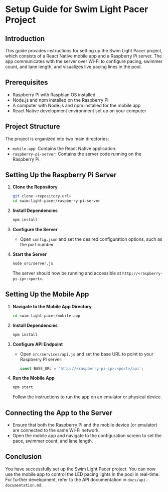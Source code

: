# Setup Guide for Swim Light Pacer Project

## Introduction
This guide provides instructions for setting up the Swim Light Pacer project, which consists of a React Native mobile app and a Raspberry Pi server. The app communicates with the server over Wi-Fi to configure pacing, swimmer count, and lane length, and visualizes live pacing lines in the pool.

## Prerequisites
- Raspberry Pi with Raspbian OS installed
- Node.js and npm installed on the Raspberry Pi
- A computer with Node.js and npm installed for the mobile app
- React Native development environment set up on your computer

## Project Structure
The project is organized into two main directories:
- `mobile-app`: Contains the React Native application.
- `raspberry-pi-server`: Contains the server code running on the Raspberry Pi.

## Setting Up the Raspberry Pi Server

1. **Clone the Repository**
   ```bash
   git clone <repository-url>
   cd swim-light-pacer/raspberry-pi-server
   ```

2. **Install Dependencies**
   ```bash
   npm install
   ```

3. **Configure the Server**
   - Open `config.json` and set the desired configuration options, such as the port number.

4. **Start the Server**
   ```bash
   node src/server.js
   ```
   The server should now be running and accessible at `http://<raspberry-pi-ip>:<port>`.

## Setting Up the Mobile App

1. **Navigate to the Mobile App Directory**
   ```bash
   cd swim-light-pacer/mobile-app
   ```

2. **Install Dependencies**
   ```bash
   npm install
   ```

3. **Configure API Endpoint**
   - Open `src/services/api.js` and set the base URL to point to your Raspberry Pi server:
     ```javascript
     const BASE_URL = 'http://<raspberry-pi-ip>:<port>/api';
     ```

4. **Run the Mobile App**
   ```bash
   npm start
   ```
   Follow the instructions to run the app on an emulator or physical device.

## Connecting the App to the Server
- Ensure that both the Raspberry Pi and the mobile device (or emulator) are connected to the same Wi-Fi network.
- Open the mobile app and navigate to the configuration screen to set the pace, swimmer count, and lane length.

## Conclusion
You have successfully set up the Swim Light Pacer project. You can now use the mobile app to control the LED pacing lights in the pool in real-time. For further development, refer to the API documentation in `docs/api-documentation.md`.